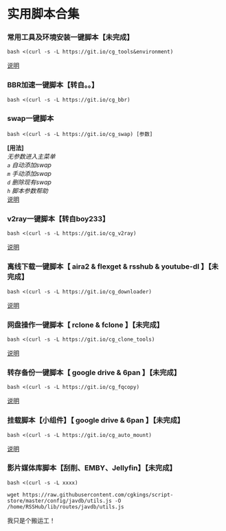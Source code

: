 # 实用脚本合集

### 常用工具及环境安装一键脚本【未完成】
```
bash <(curl -s -L https://git.io/cg_tools&environment)
```
[说明]()
### BBR加速一键脚本【转自。。】
```
bash <(curl -s -L https://git.io/cg_bbr)
```

### swap一键脚本
```
bash <(curl -s -L https://git.io/cg_swap) [参数]
```
**[用法]**<br>
*无参数进入主菜单*<br>
*`a` 自动添加swap*<br>
*`m` 手动添加swap*<br>
*`d` 删除现有swap*<br>
*`h` 脚本参数帮助*<br>
[说明](https://github.com/cgkings/script-store/blob/master/Instruction/swap.md)

### v2ray一键脚本【转自boy233】
```
bash <(curl -s -L https://git.io/cg_v2ray)
```
[说明](https://github.com/cgkings/v2ray/blob/master/README.md)

### 离线下载一键脚本【 aira2 & flexget & rsshub & youtube-dl 】【未完成】
```
bash <(curl -s -L https://git.io/cg_downloader)
```
[说明]()
### 网盘操作一键脚本【 rclone & fclone 】【未完成】
```
bash <(curl -s -L https://git.io/cg_clone_tools)
```
[说明]()
### 转存备份一键脚本【 google drive & 6pan 】【未完成】
```
bash <(curl -s -L https://git.io/cg_fqcopy)
```
[说明]()

### 挂载脚本【小组件】【 google drive & 6pan 】【未完成】
```
bash <(curl -s -L https://git.io/cg_auto_mount)
```
[说明]()

### 影片媒体库脚本【刮削、EMBY、Jellyfin】【未完成】
```
bash <(curl -s -L xxxx)
```

` wget https://raw.githubusercontent.com/cgkings/script-store/master/config/javdb/utils.js -O /home/RSSHub/lib/routes/javdb/utils.js `




我只是个搬运工！
